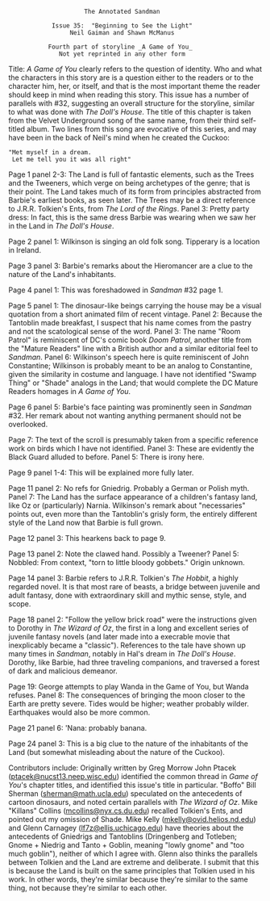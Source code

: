                          The Annotated Sandman

                Issue 35:  "Beginning to See the Light"
                     Neil Gaiman and Shawn McManus

               Fourth part of storyline _A Game of You_
                  Not yet reprinted in any other form

Title:  _A Game of You_ clearly refers to the question of identity.  Who and
what the characters in this story are is a question either to the readers or to
the character him, her, or itself, and that is the most important theme the
reader should keep in mind when reading this story.
	This issue has a number of parallels with #32, suggesting an overall
structure for the storyline, similar to what was done with _The Doll's House_.
	The title of this chapter is taken from the Velvet Underground song
of the same name, from their third self-titled album.  Two lines from this
song are evocative of this series, and may have been in the back of Neil's
mind when he created the Cuckoo:

	"Met myself in a dream.
	 Let me tell you it was all right"

Page 1 panel 2-3:  The Land is full of fantastic elements, such as the Trees
and the Tweeners, which verge on being archetypes of the genre; that is
their point.  The Land takes much of its form from principles abstracted
from Barbie's earliest books, as seen later.  The Trees may be a direct
reference to J.R.R. Tolkien's Ents, from _The Lord of the Rings_.
	Panel 3:  Pretty party dress:  In fact, this is the same dress Barbie
was wearing when we saw her in the Land in _The Doll's House_.

Page 2 panel 1:  Wilkinson is singing an old folk song.  Tipperary is a
location in Ireland.

Page 3 panel 3:  Barbie's remarks about the Hieromancer are a clue to the
nature of the Land's inhabitants.

Page 4 panel 1:  This was foreshadowed in _Sandman_ #32 page 1.

Page 5 panel 1:  The dinosaur-like beings carrying the house may be a
visual quotation from a short animated film of recent vintage.
	Panel 2:  Because the Tantoblin made breakfast, I suspect that his name
comes from the pastry and not the scatological sense of the word.
	Panel 3:  The name "Room Patrol" is reminiscent of DC's comic book
_Doom Patrol_, another title from the "Mature Readers" line
with a British author and a similar editorial feel to _Sandman_.
	Panel 6:  Wilkinson's speech here is quite reminiscent of John
Constantine; Wilkinson is probably meant to be an analog to Constantine, given
the similarity in costume and language.  I have not identified "Swamp Thing"
or "Shade" analogs in the Land; that would complete the DC Mature Readers
homages in _A Game of You_.

Page 6 panel 5:  Barbie's face painting was prominently seen in _Sandman_ #32.
Her remark about not wanting anything permanent should not be overlooked.

Page 7:  The text of the scroll is presumably taken from a specific reference
work on birds which I have not identified.
	Panel 3:  These are evidently the Black Guard alluded to before.
	Panel 5:  There is irony here.

Page 9 panel 1-4:  This will be explained more fully later.

Page 11 panel 2:  No refs for Gniedrig.  Probably a German or Polish myth.
	Panel 7:  The Land has the surface appearance of a children's fantasy
land, like Oz or (particularly) Narnia.  Wilkinson's remark about "necessaries"
points out, even more than the Tantoblin's grisly form, the entirely different
style of the Land now that Barbie is full grown.

Page 12 panel 3:  This hearkens back to page 9.

Page 13 panel 2:  Note the clawed hand.  Possibly a Tweener?
	Panel 5:  Nobbled:  From context, "torn to little bloody gobbets."
Origin unknown.

Page 14 panel 3:  Barbie refers to J.R.R. Tolkien's _The Hobbit_, a highly
regarded novel.  It is that most rare of beasts, a bridge between juvenile and
adult fantasy, done with extraordinary skill and mythic sense, style, and
scope.

Page 18 panel 2:  "Follow the yellow brick road" were the instructions given to
Dorothy in _The Wizard of Oz_, the first in a long and excellent series of
juvenile fantasy novels (and later made into a execrable movie that
inexplicably became a "classic").  References to the tale have shown up
many times in _Sandman_, notably in Hal's dream in _The Doll's House_.
	Dorothy, like Barbie, had three traveling companions, and traversed
a forest of dark and malicious demeanor.

Page 19:  George attempts to play Wanda in the Game of You, but Wanda refuses.
	Panel 8:  The consequences of bringing the moon closer to the Earth are
pretty severe.  Tides would be higher; weather probably wilder.  Earthquakes
would also be more common.

Page 21 panel 6: 'Nana:  probably banana.

Page 24 panel 3:  This is a big clue to the nature of the inhabitants of the
Land (but somewhat misleading about the nature of the Cuckoo).

Contributors include:
    Originally written by Greg Morrow
	John Ptacek (ptacek@nucst13.neep.wisc.edu) identified the common
thread in _Game of You_'s chapter titles, and identified this issue's title
in particular.
	"Boffo" Bill Sherman (sherman@math.ucla.edu) speculated on the
antecedents of cartoon dinosaurs, and noted certain parallels with _The
Wizard of Oz_.
	Mike "Killans" Collins (mcollins@nyx.cs.du.edu) recalled Tolkien's
Ents, and pointed out my omission of Shade.
	Mike Kelly (mkelly@ovid.helios.nd.edu) and Glenn Carnagey
(lf7z@ellis.uchicago.edu) have theories about the antecedents of Gniedrigs
and Tantoblins (Dringenberg and Totleben; Gnome + Niedrig and Tanto +
Goblin, meaning "lowly gnome" and "too much goblin"), neither of which
I agree with.
	Glenn also thinks the parallels between Tolkien and the Land are
extreme and deliberate.  I submit that this is because the Land is built on
the same principles that Tolkien used in his work.  In other words, they're
similar because they're similar to the same thing, not because they're
similar to each other.
